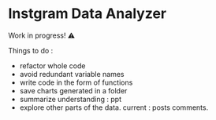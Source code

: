 # Instgram Data Analyzer
Work in progress! ⚠️

Things to do :
- refactor whole code
- avoid redundant variable names
- write code in the form of functions
- save charts generated in a folder
- summarize understanding : ppt
- explore other parts of the data. current : posts comments.